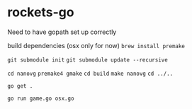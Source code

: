 # rockets-go

Need to have gopath set up correctly

build dependencies (osx only for now)
`brew install premake`

`git submodule init`
`git submodule update --recursive`

`cd nanovg`
`premake4 gmake`
`cd build`
`make nanovg`
`cd ../..`

`go get .`

`go run game.go osx.go`

